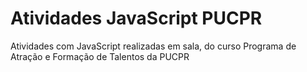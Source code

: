 # Atividades JavaScript PUCPR
Atividades com JavaScript realizadas em sala, do curso Programa de Atração e Formação de Talentos da PUCPR

